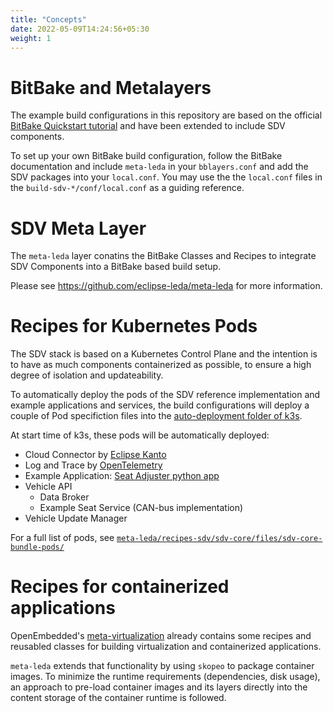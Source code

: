 ```yaml
---
title: "Concepts"
date: 2022-05-09T14:24:56+05:30
weight: 1
---
```


# BitBake and Metalayers

The example build configurations in this repository are based on the official [BitBake Quickstart tutorial](https://www.yoctoproject.org/docs/current/brief-yoctoprojectqs/brief-yoctoprojectqs.html) and have been extended to include SDV components.

To set up your own BitBake build configuration, follow the BitBake documentation and include `meta-leda` in your `bblayers.conf` and add the SDV packages into your `local.conf`. You may use the the `local.conf` files in the `build-sdv-*/conf/local.conf` as a guiding reference.

# SDV Meta Layer

The `meta-leda` layer conatins the BitBake Classes and Recipes to integrate SDV Components into a BitBake based build setup.

Please see https://github.com/eclipse-leda/meta-leda for more information.

# Recipes for Kubernetes Pods

The SDV stack is based on a Kubernetes Control Plane and the intention is to have as much components containerized as possible, to ensure a high degree of isolation and updateability.

To automatically deploy the pods of the SDV reference implementation and example applications and services, the build configurations will deploy a couple of Pod specifiction files into the [auto-deployment folder of k3s](https://rancher.com/docs/k3s/latest/en/advanced/#auto-deploying-manifests).

At start time of k3s, these pods will be automatically deployed:
- Cloud Connector by [Eclipse Kanto](https://projects.eclipse.org/projects/iot.kanto)
- Log and Trace by [OpenTelemetry](https://github.com/open-telemetry/)
- Example Application: [Seat Adjuster python app](https://github.com/eclipse-velocitas/vehicle-app-python-template)
- Vehicle API
  - Data Broker
  - Example Seat Service (CAN-bus implementation)
- Vehicle Update Manager

For a full list of pods, see [`meta-leda/recipes-sdv/sdv-core/files/sdv-core-bundle-pods/`](https://github.com/eclipse-leda/meta-leda/tree/main/recipes-sdv/sdv-core/files/sdv-core-bundle-pods)

# Recipes for containerized applications

OpenEmbedded's [meta-virtualization](https://layers.openembedded.org/layerindex/branch/master/layer/meta-virtualization/) already contains some recipes and reusabled classes for building virtualization and containerized applications.

`meta-leda` extends that functionality by using `skopeo` to package container images. To minimize the runtime requirements (dependencies, disk usage), an approach to pre-load container images and its layers directly into the content storage of the container runtime is followed.




